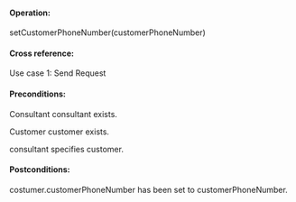 #### Operation: 

setCustomerPhoneNumber(customerPhoneNumber) 

#### Cross reference: 

Use case 1: Send Request 

#### Preconditions: 

Consultant consultant exists. 

Customer customer exists. 

consultant specifies customer.

#### Postconditions: 

costumer.customerPhoneNumber has been set to customerPhoneNumber. 
